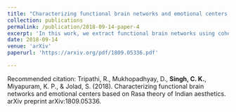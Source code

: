 ```yaml
---
title: "Characterizing functional brain networks and emotional centers based on Rasa theory of Indian aesthetics"
collection: publications
permalink: /publication/2018-09-14-paper-4
excerpt: 'In this work, we extract functional brain networks using coherence measures on EEG recordings of film clips from popular Indian Bollywood movies representing nine Rasas in the Indian Natyasastra. Structural and functional network measures were computed for these brain networks, averaging over a range of significant edge weights, in different brainwave frequency bands.'
date: 2018-09-14
venue: 'arXiv'
paperurl: 'https://arxiv.org/pdf/1809.05336.pdf'

---
```



Recommended citation: Tripathi, R., Mukhopadhyay, D., **Singh, C. K.**, Miyapuram, K. P., & Jolad, S. (2018). Characterizing functional brain networks and emotional centers based on Rasa theory of Indian aesthetics. arXiv preprint arXiv:1809.05336.
